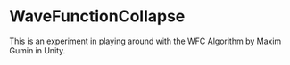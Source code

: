 # WaveFunctionCollapse
This is an experiment in playing around with the WFC Algorithm by Maxim Gumin in Unity.
